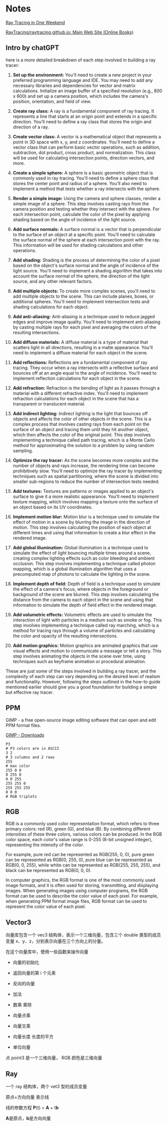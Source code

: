 # Notes

[Ray Tracing in One Weekend](https://raytracing.github.io/books/RayTracingInOneWeekend.html)

[RayTracing/raytracing.github.io: Main Web Site (Online Books)](https://github.com/RayTracing/raytracing.github.io)

## Intro by chatGPT

here is a more detailed breakdown of each step involved in building a ray tracer:
  
1. **Set up the environment:** You'll need to create a new project in your preferred programming language and IDE. You may need to add any necessary libraries and dependencies for vector and matrix calculations. Initialize an image buffer of a specified resolution (e.g., 800 x 600) and set up a camera position, which includes the camera's position, orientation, and field of view.
  
2. **Create ray class:** A ray is a fundamental component of ray tracing. It represents a line that starts at an origin point and extends in a specific direction. You'll need to define a ray class that stores the origin and direction of a ray.
  
3. **Create vector class:** A vector is a mathematical object that represents a point in 3D space with x, y, and z coordinates. You'll need to define a vector class that can perform basic vector operations, such as addition, subtraction, dot product, cross product, and normalization. This class will be used for calculating intersection points, direction vectors, and more.
  
4. **Create a simple sphere:** A sphere is a basic geometric object that is commonly used in ray tracing. You'll need to define a sphere class that stores the center point and radius of a sphere. You'll also need to implement a method that tests whether a ray intersects with the sphere.
  
5. **Render a simple image:** Using the camera and sphere classes, render a simple image of a sphere. This step involves casting rays from the camera position and testing whether they intersect with the sphere. For each intersection point, calculate the color of the pixel by applying shading based on the angle of incidence of the light source.
  
6. **Add surface normals:** A surface normal is a vector that is perpendicular to the surface of an object at a specific point. You'll need to calculate the surface normal of the sphere at each intersection point with the ray. This information will be used for shading calculations and other operations.
  
7. **Add shading:** Shading is the process of determining the color of a pixel based on the object's surface normal and the angle of incidence of the light source. You'll need to implement a shading algorithm that takes into account the surface normal of the sphere, the direction of the light source, and any other relevant factors.
  
8. **Add multiple objects:** To create more complex scenes, you'll need to add multiple objects to the scene. This can include planes, boxes, or additional spheres. You'll need to implement intersection tests and shading calculations for each object.
  
9. **Add anti-aliasing:** Anti-aliasing is a technique used to reduce jagged edges and improve image quality. You'll need to implement anti-aliasing by casting multiple rays for each pixel and averaging the colors of the resulting intersections.
  
10. **Add diffuse materials:** A diffuse material is a type of material that scatters light in all directions, resulting in a matte appearance. You'll need to implement a diffuse material for each object in the scene.
  
11. **Add reflections:** Reflections are a fundamental component of ray tracing. They occur when a ray intersects with a reflective surface and bounces off at an angle equal to the angle of incidence. You'll need to implement reflection calculations for each object in the scene.
  
12. **Add refraction:** Refraction is the bending of light as it passes through a material with a different refractive index. You'll need to implement refraction calculations for each object in the scene that has a transparent or translucent material.
  
13. **Add indirect lighting:** Indirect lighting is the light that bounces off objects and affects the color of other objects in the scene. This is a complex process that involves casting rays from each point on the surface of an object and tracing them until they hit another object, which then affects the color of the original point. This step involves implementing a technique called path tracing, which is a Monte Carlo method for approximating the solution to a problem by using random sampling.
  
14. **Optimize the ray tracer:** As the scene becomes more complex and the number of objects and rays increase, the rendering time can become prohibitively slow. You'll need to optimize the ray tracer by implementing techniques such as spatial partitioning, where the scene is divided into smaller sub-regions to reduce the number of intersection tests needed.
  
15. **Add textures:** Textures are patterns or images applied to an object's surface to give it a more realistic appearance. You'll need to implement texture mapping, which involves mapping a texture onto the surface of an object based on its UV coordinates.
  
16. **Implement motion blur:** Motion blur is a technique used to simulate the effect of motion in a scene by blurring the image in the direction of motion. This step involves calculating the position of each object at different times and using that information to create a blur effect in the rendered image.
  
17. **Add global illumination:** Global illumination is a technique used to simulate the effect of light bouncing multiple times around a scene, creating complex lighting effects such as color bleeding and ambient occlusion. This step involves implementing a technique called photon mapping, which is a global illumination algorithm that uses a precomputed map of photons to calculate the lighting in the scene.
  
18. **Implement depth of field:** Depth of field is a technique used to simulate the effect of a camera's focus, where objects in the foreground or background of the scene are blurred. This step involves calculating the distance from the camera to each object in the scene and using that information to simulate the depth of field effect in the rendered image.
  
19. **Add volumetric effects:** Volumetric effects are used to simulate the interaction of light with particles in a medium such as smoke or fog. This step involves implementing a technique called ray marching, which is a method for tracing rays through a volume of particles and calculating the color and opacity of the resulting intersections.
  
20. **Add motion graphics:** Motion graphics are animated graphics that use visual effects and motion to communicate a message or tell a story. This step involves animating the objects in the scene over time, using techniques such as keyframe animation or procedural animation.
  
These are just some of the steps involved in building a ray tracer, and the complexity of each step can vary depending on the desired level of realism and functionality. However, following the steps outlined in the how-to guide mentioned earlier should give you a good foundation for building a simple but effective ray tracer.

## PPM

GIMP - a free open-source image editing software that can open and edit PPM format files.

[GIMP - Downloads](https://www.gimp.org/downloads/)



```
P3
# P3 colors are in ASCII
3 2
# 3 columns and 2 rows
255
# max color
255 0 0
0 255 0
0 0 255
255 255 0
255 255 255
0 0 0
# RGB triplets
```
## RGB

RGB is a commonly used color representation format, which refers to three primary colors: red (R), green (G), and blue (B). By combining different intensities of these three colors, various colors can be produced. In the RGB color space, each color's value range is 0-255 (8-bit unsigned integer), representing the intensity of the color.

For example, pure red can be represented as RGB(255, 0, 0), pure green can be represented as RGB(0, 255, 0), pure blue can be represented as RGB(0, 0, 255), while white can be represented as RGB(255, 255, 255), and black can be represented as RGB(0, 0, 0).

In computer graphics, the RGB format is one of the most commonly used image formats, and it is often used for storing, transmitting, and displaying images. When generating images using computer programs, the RGB format can be used to describe the color value of each pixel. For example, when generating PPM format image files, RGB format can be used to represent the color value of each pixel.

## Vector3

向量库包含一个 vec3 结构体，表示一个三维向量，包含三个 double 类型的成员变量 x、y、z，分别表示向量在三个方向上的分量。

在这个向量库中，使用一些函数来操作向量

- 向量的初始化

- 返回向量的第 i 个元素

- 反向的向量

- 加法

- 数乘 乘除

- 向量点乘

- 向量叉乘

- 向量长度 长度的平方

- 单位向量

点 point3 是一个三维向量， RGB 颜色是三维向量

## Ray

一个 ray 结构体，两个 vet3 型的成员变量

原点+方向向量 表示线

线的参数方程 **P**(t) = **A** + t**b**

**A**是原点，**b**是方向向量


